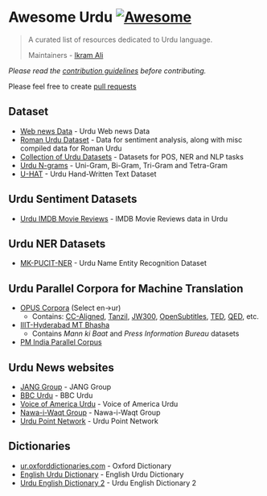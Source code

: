 # Awesome Urdu [![Awesome](https://cdn.rawgit.com/sindresorhus/awesome/d7305f38d29fed78fa85652e3a63e154dd8e8829/media/badge.svg)](https://github.com/sindresorhus/awesome)

> A curated list of resources dedicated to Urdu language.
>
> Maintainers - [Ikram Ali](https://github.com/akkefa)

*Please read the [contribution guidelines](contributing.md) before contributing.*

Please feel free to create [pull requests](https://github.com/urduhack/awesome-urdu/pulls)


## Dataset

- [Web news Data](https://github.com/urduhack/) - Urdu Web news Data
- [Roman Urdu Dataset](https://github.com/Smat26/Roman-Urdu-Dataset) - Data for sentiment analysis, along with misc compiled data for Roman Urdu
- [Collection of Urdu Datasets](https://github.com/mirfan899/Urdu) - Datasets for POS, NER and NLP tasks
- [Urdu N-grams](https://www.kaggle.com/tafseerahmed/urdu-ngrams) - Uni-Gram, Bi-Gram, Tri-Gram and Tetra-Gram
- [U-HAT](https://www.kaggle.com/hazrat/uhat-urdu-handwritten-text-dataset) - Urdu Hand-Written Text Dataset

## Urdu Sentiment Datasets

- [Urdu IMDB Movie Reviews](https://www.kaggle.com/akkefa/imdb-dataset-of-50k-movie-translated-urdu-reviews) - IMDB Movie Reviews data in Urdu

## Urdu NER Datasets

- [MK-PUCIT-NER](https://www.kaggle.com/safiakanwal/mkpucit-ner-dataet) - Urdu Name Entity Recognition Dataset

## Urdu Parallel Corpora for Machine Translation

- [OPUS Corpora](https://opus.nlpl.eu/) (Select en->ur)
  - Contains: [CC-Aligned](http://www.statmt.org/cc-aligned/), [Tanzil](http://tanzil.net/trans/), [JW300](https://www.aclweb.org/anthology/P19-1310/), [OpenSubtitles](https://www.aclweb.org/anthology/L16-1147/), [TED](https://www.ted.com/participate/translate), [QED](https://www.aclweb.org/anthology/L14-1675/), etc.
- [IIIT-Hyderabad MT Bhasha](http://preon.iiit.ac.in/~jerin/bhasha/)
  - Contains *Mann ki Baat* and *Press Information Bureau* datasets
- [PM India Parallel Corpus](http://data.statmt.org/pmindia/)

## Urdu News websites

- [JANG Group](http://www.jang.com.pk/) - JANG Group
- [BBC Urdu](http://www.bbcurdu.com/) - BBC Urdu
- [Voice of America Urdu](http://www.voanews.com/urdu) - Voice of America Urdu
- [Nawa-i-Waqt Group](http://www.nawaiwaqt.com.pk) - Nawa-i-Waqt Group
- [Urdu Point Network](http://www.urdupoint.com/) - Urdu Point Network

## Dictionaries

- [ur.oxforddictionaries.com](https://ur.oxforddictionaries.com/) - Oxford Dictionary
- [English Urdu Dictionary](http://www.urduword.com) - English Urdu Dictionary
- [Urdu English Dictionary 2](http://www.urduenglishdictionary.org) - Urdu English Dictionary 2
